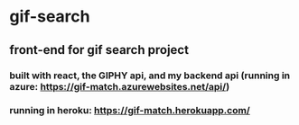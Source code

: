 # gif-search
## front-end for gif search project
### built with react, the GIPHY api, and my backend api (running in azure: https://gif-match.azurewebsites.net/api/)
### running in heroku: https://gif-match.herokuapp.com/
